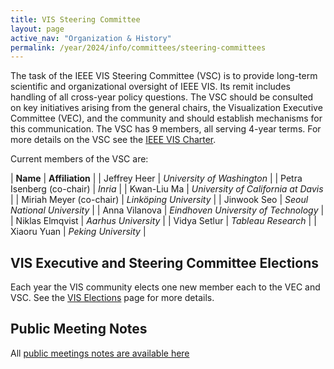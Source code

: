 ```yaml
---
title: VIS Steering Committee
layout: page
active_nav: "Organization & History"
permalink: /year/2024/info/committees/steering-committees
---
```


The task of the IEEE VIS Steering Committee (VSC) is to provide long-term scientific and organizational oversight of IEEE VIS.  Its remit includes handling of all cross-year policy questions. The VSC should be consulted on key initiatives arising from the general chairs, the Visualization Executive Committee (VEC), and the community and should establish mechanisms for this communication. The VSC has 9 members, all serving 4-year terms. For more details on the VSC see the [IEEE VIS Charter](https://drive.google.com/file/d/1CzoEKf0CiHvybLsB44OcoD9OFiCTT210/view?usp=sharing).

Current members of the VSC are:

| **Name** | **Affiliation** |
| Jeffrey Heer | *University of Washington* |
| Petra Isenberg (co-chair) | *Inria* |
| Kwan-Liu Ma | *University of California at Davis* |
| Miriah Meyer (co-chair) | *Linköping University* |
| Jinwook Seo | *Seoul National University* |
| Anna Vilanova | *Eindhoven University of Technology* |
| Niklas Elmqvist | *Aarhus University* |
| Vidya Setlur | *Tableau Research* |
| Xiaoru Yuan | *Peking University* |

## VIS Executive and Steering Committee Elections
Each year the VIS community elects one new member each to the VEC and VSC. 
See the [VIS Elections](/year/2024/info/elections) page for more details.

## Public Meeting Notes  
All [public meetings notes are available here](https://drive.google.com/drive/folders/1sgjPLu9JwmyjHzWhHSx82U_BdcODBSH1?usp=sharing)
